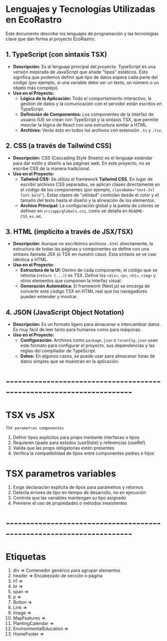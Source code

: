 # Lenguajes y Tecnologías Utilizadas en EcoRastro

Este documento describe los lenguajes de programación y las tecnologías clave que dan forma al proyecto EcoRastro.

## 1. TypeScript (con sintaxis TSX)

- **Descripción:** Es el lenguaje principal del proyecto. TypeScript es una versión mejorada de JavaScript que añade "tipos" estáticos. Esto significa que podemos definir qué tipo de datos espera cada parte del código (por ejemplo, si una variable debe ser un texto, un número o un objeto más complejo).
- **Uso en el Proyecto:**
    - **Lógica de la Aplicación:** Todo el comportamiento interactivo, la gestión de datos y la comunicación con el servidor están escritos en TypeScript.
    - **Definición de Componentes:** Los componentes de la interfaz de usuario (UI) se crean con TypeScript y la sintaxis TSX, que permite mezclar la lógica de React con una estructura similar a HTML.
    - **Archivos:** Verás esto en todos los archivos con extensión `.ts` y `.tsx`.

## 2. CSS (a través de Tailwind CSS)

- **Descripción:** CSS (Cascading Style Sheets) es el lenguaje estándar para dar estilo y diseño a las páginas web. En este proyecto, no se escribe CSS de la manera tradicional.
- **Uso en el Proyecto:**
    - **Tailwind CSS:** Se utiliza el framework **Tailwind CSS**. En lugar de escribir archivos CSS separados, se aplican clases directamente en el código de los componentes (por ejemplo, `className="text-2xl font-bold"`). Estas clases de "utilidad" controlan desde el color y el tamaño del texto hasta el diseño y la alineación de los elementos.
    - **Archivo Principal:** La configuración global y la paleta de colores se definen en `src/app/globals.css`, como se detalla en `README-CSS_es.md`.

## 3. HTML (implícito a través de JSX/TSX)

- **Descripción:** Aunque no escribimos archivos `.html` directamente, la estructura de todas las páginas y componentes se define con una sintaxis llamada JSX (o TSX en nuestro caso). Esta sintaxis se ve casi idéntica a HTML.
- **Uso en el Proyecto:**
    - **Estructura de la UI:** Dentro de cada componente, el código que se retorna (`return (...)`) es TSX. Define los `<div>`, `<p>`, `<h1>`, `<img>` y otros elementos que componen la interfaz visual.
    - **Generación Automática:** El framework (Next.js) se encarga de convertir este código TSX en HTML real que los navegadores pueden entender y mostrar.

## 4. JSON (JavaScript Object Notation)

- **Descripción:** Es un formato ligero para almacenar e intercambiar datos. Es muy fácil de leer tanto para humanos como para máquinas.
- **Uso en el Proyecto:**
    - **Configuración:** Archivos como `package.json` o `tsconfig.json` usan este formato para configurar el proyecto, sus dependencias y las reglas del compilador de TypeScript.
    - **Datos:** En algunos casos, se puede usar para almacenar listas de datos simples que se muestran en la aplicación.

# ---------------------------------------------------------------------

# TSX vs JSX
    TSX parametros componentes
1. Definir tipos explícitos para props mediante interfaces o tipos
2. Requieren tipado para estados (useState) y referencias (useRef)
3. Valida que las props obligatorias estén presentes
4. Verifica la compatibilidad de tipos entre componentes padres e hijos

#   TSX parametros variables
1. Exige declaración explícita de tipos para parámetros y retornos
2. Detecta errores de tipo en tiempo de desarrollo, no en ejecución
3. Controla que las variables mantengan su tipo asignado
4. Previene el uso de propiedades o métodos inexistentes


# ---------------------------------------------------------------------

# Etiquetas
1. div => Contenedor genérico para agrupar elementos
2. header => Encabezado de sección o página
3. h1 => 
4. br => 
5. span => 
6. p => 
7. Button => 
8. Link => 
9. Image => 
10. MapFeatures => 
11. PlantingCalendar => 
12. EnvironmentalEducation => 
13. HomeFooter => 